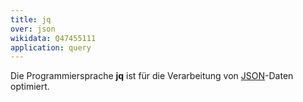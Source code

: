 ```yaml
---
title: jq
over: json
wikidata: Q47455111
application: query
---
```


Die Programmiersprache **jq** ist für die Verarbeitung von [JSON](../json)-Daten optimiert.


